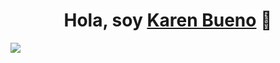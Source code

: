 <div align="center">
<h1 align="center">Hola, soy <a href="https://karenbuenoh18.github.io/">Karen Bueno</a> 👋</h1>
</div>
<img src="../cover.jpg">
<!--
**karenbuenoh18/karenbuenoh18** is a ✨ _special_ ✨ repository because its `README.md` (this file) appears on your GitHub profile.

Here are some ideas to get you started:

- 🔭 I’m currently working on ...
- 🌱 I’m currently learning ...
- 👯 I’m looking to collaborate on ...
- 🤔 I’m looking for help with ...
- 💬 Ask me about ...
- 📫 How to reach me: ...
- 😄 Pronouns: ...
- ⚡ Fun fact: ...
-->
